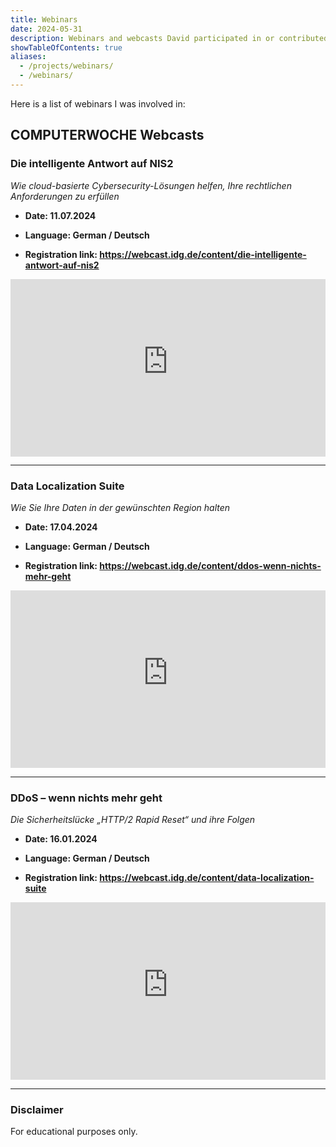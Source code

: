 ```yaml
---
title: Webinars
date: 2024-05-31
description: Webinars and webcasts David participated in or contributed to.
showTableOfContents: true
aliases:
  - /projects/webinars/
  - /webinars/
---
```


Here is a list of webinars I was involved in:

## COMPUTERWOCHE Webcasts

### Die intelligente Antwort auf NIS2

_Wie cloud-basierte Cybersecurity-Lösungen helfen, Ihre rechtlichen Anforderungen zu erfüllen_

- **Date: 11.07.2024**

- **Language: German / Deutsch**

- **Registration link: https://webcast.idg.de/content/die-intelligente-antwort-auf-nis2**

<div style="position: relative; padding-top: 56.25%;">
  <iframe
    src="https://customer-px4ru5rucxtgoo68.cloudflarestream.com/5c3789907e15c004ce705028b02575aa/iframe?poster=https%3A%2F%2Fcustomer-px4ru5rucxtgoo68.cloudflarestream.com%2F5c3789907e15c004ce705028b02575aa%2Fthumbnails%2Fthumbnail.jpg%3Ftime%3D%26height%3D600"
    loading="lazy"
    style="border: none; position: absolute; top: 0; left: 0; height: 100%; width: 100%;"
    allow="accelerometer; gyroscope; autoplay; encrypted-media; picture-in-picture;"
    allowfullscreen="true"
  ></iframe>
</div>

---

### Data Localization Suite

_Wie Sie Ihre Daten in der gewünschten Region halten_

- **Date: 17.04.2024**

- **Language: German / Deutsch**

- **Registration link: https://webcast.idg.de/content/ddos-wenn-nichts-mehr-geht**

<div style="position: relative; padding-top: 56.25%;">
  <iframe
    src="https://customer-px4ru5rucxtgoo68.cloudflarestream.com/3075da69da039057c17af9e6b115130d/iframe?poster=https%3A%2F%2Fcustomer-px4ru5rucxtgoo68.cloudflarestream.com%2F3075da69da039057c17af9e6b115130d%2Fthumbnails%2Fthumbnail.jpg%3Ftime%3D%26height%3D600"
    loading="lazy"
    style="border: none; position: absolute; top: 0; left: 0; height: 100%; width: 100%;"
    allow="accelerometer; gyroscope; autoplay; encrypted-media; picture-in-picture;"
    allowfullscreen="true"
  ></iframe>
</div>

---

### DDoS – wenn nichts mehr geht

_Die Sicherheitslücke „HTTP/2 Rapid Reset“ und ihre Folgen_

- **Date: 16.01.2024**

- **Language: German / Deutsch**

- **Registration link: https://webcast.idg.de/content/data-localization-suite**

<div style="position: relative; padding-top: 56.25%;">
  <iframe
    src="https://customer-px4ru5rucxtgoo68.cloudflarestream.com/017ebe02ddb981b926da5e78aff5b50f/iframe?poster=https%3A%2F%2Fcustomer-px4ru5rucxtgoo68.cloudflarestream.com%2F017ebe02ddb981b926da5e78aff5b50f%2Fthumbnails%2Fthumbnail.jpg%3Ftime%3D%26height%3D600"
    loading="lazy"
    style="border: none; position: absolute; top: 0; left: 0; height: 100%; width: 100%;"
    allow="accelerometer; gyroscope; autoplay; encrypted-media; picture-in-picture;"
    allowfullscreen="true"
  ></iframe>
</div>

---

### Disclaimer

For educational purposes only.
